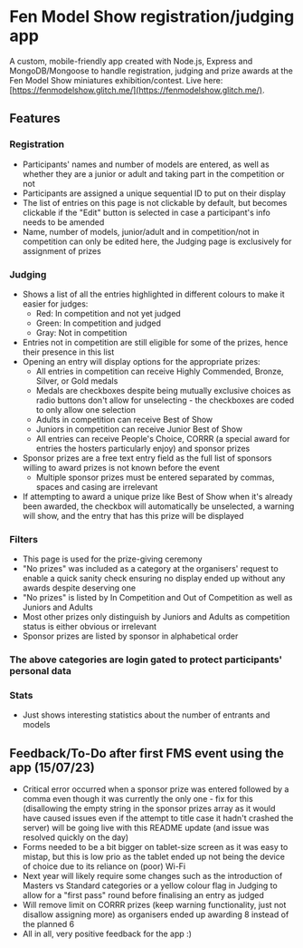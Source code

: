 # Fen Model Show registration/judging app


A custom, mobile-friendly app created with Node.js, Express and MongoDB/Mongoose to handle registration, judging and prize awards at the Fen Model Show miniatures exhibition/contest.
Live here: [https://fenmodelshow.glitch.me/](https://fenmodelshow.glitch.me/).

## Features
### Registration
* Participants' names and number of models are entered, as well as whether they are a junior or adult and taking part in the competition or not
* Participants are assigned a unique sequential ID to put on their display
* The list of entries on this page is not clickable by default, but becomes clickable if the "Edit" button is selected in case a participant's info needs to be amended
* Name, number of models, junior/adult and in competition/not in competition can only be edited here, the Judging page is exclusively for assignment of prizes

### Judging
* Shows a list of all the entries highlighted in different colours to make it easier for judges:
    * Red: In competition and not yet judged
    * Green: In competition and judged
    * Gray: Not in competition
* Entries not in competition are still eligible for some of the prizes, hence their presence in this list
* Opening an entry will display options for the appropriate prizes:
    * All entries in competition can receive Highly Commended, Bronze, Silver, or Gold medals
    * Medals are checkboxes despite being mutually exclusive choices as radio buttons don't allow for unselecting - the checkboxes are coded to only allow one selection
    * Adults in competition can receive Best of Show
    * Juniors in competition can receive Junior Best of Show
    * All entries can receive People's Choice, CORRR (a special award for entries the hosters particularly enjoy) and sponsor prizes
* Sponsor prizes are a free text entry field as the full list of sponsors willing to award prizes is not known before the event
    * Multiple sponsor prizes must be entered separated by commas, spaces and casing are irrelevant
* If attempting to award a unique prize like Best of Show when it's already been awarded, the checkbox will automatically be unselected, a warning will show, and the entry that has this prize will be displayed

### Filters
* This page is used for the prize-giving ceremony
* "No prizes" was included as a category at the organisers' request to enable a quick sanity check ensuring no display ended up without any awards despite deserving one
* "No prizes" is listed by In Competition and Out of Competition as well as Juniors and Adults
* Most other prizes only distinguish by Juniors and Adults as competition status is either obvious or irrelevant
* Sponsor prizes are listed by sponsor in alphabetical order

### The above categories are login gated to protect participants' personal data

### Stats
* Just shows interesting statistics about the number of entrants and models


## Feedback/To-Do after first FMS event using the app (15/07/23)
* Critical error occurred when a sponsor prize was entered followed by a comma even though it was currently the only one - fix for this (disallowing the empty string in the sponsor prizes array as it would have caused issues even if the attempt to title case it hadn't crashed the server) will be going live with this README update (and issue was resolved quickly on the day)
* Forms needed to be a bit bigger on tablet-size screen as it was easy to mistap, but this is low prio as the tablet ended up not being the device of choice due to its reliance on (poor) Wi-Fi
* Next year will likely require some changes such as the introduction of Masters vs Standard categories or a yellow colour flag in Judging to allow for a "first pass" round before finalising an entry as judged
* Will remove limit on CORRR prizes (keep warning functionality, just not disallow assigning more) as organisers ended up awarding 8 instead of the planned 6
* All in all, very positive feedback for the app :)




